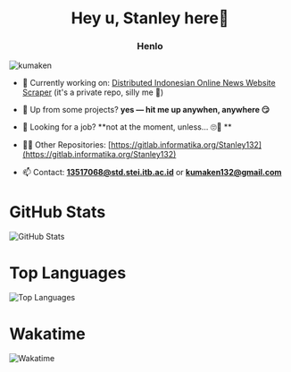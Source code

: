 <h1 align="center">Hey u, Stanley here👋</h1>
<h3 align="center">Henlo</h3>

<p align="left"> <img src="https://komarev.com/ghpvc/?username=kumaken" alt="kumaken" /> </p>

- 🔭 Currently working on: [Distributed Indonesian Online News Website Scraper](https://gitlab.informatika.org/p3mi-kse-2020/p3mi2020-integrasidata) (it's a private repo, silly me 🤪)

- 👯 Up from some projects? **yes — hit me up anywhen, anywhere 😏**

- 🤔 Looking for a job? **not at the moment, unless... 🙄🤑 **

- 👨‍💻 Other Repositories: [https://gitlab.informatika.org/Stanley132](https://gitlab.informatika.org/Stanley132)

- 📫 Contact: **13517068@std.stei.itb.ac.id** or  **kumaken132@gmail.com**

<h1>GitHub Stats</h1>
<p><img src="https://github-readme-stats.vercel.app/api?username=Kumaken&amp;show_icons=true&amp;count_private=true&amp;theme=cobalt" alt="GitHub Stats"></p>

<h1>Top Languages</h1>
<p><img src="https://github-readme-stats.vercel.app/api/top-langs/?username=Kumaken&amp;layout=compact&amp;hide=jupyter%20notebook&amp;langs_count=8" alt="Top Languages"></p>

<h1>Wakatime</h1>
<p><img src="https://github-readme-stats.vercel.app/api/wakatime?username=Kumaken" alt="Wakatime"></p>
